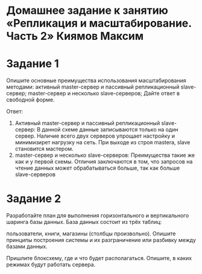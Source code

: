 # Домашнее задание к занятию «Репликация и масштабирование. Часть 2» Киямов Максим

# Задание 1
Опишите основные преимущества использования масштабирования методами:
активный master-сервер и пассивный репликационный slave-сервер;
master-сервер и несколько slave-серверов;
Дайте ответ в свободной форме.

Ответ:
1. Активный master-сервер и пассивный репликационный slave-сервер: В данной схеме данные записываются только на один сервер. Наличие всего двух серверов упрощает настройку и минимизирет нагрузку на сеть. При выходе из строя mastera, slave становится мастером.
2. master-сервер и несколько slave-серверов: Преимущества такие же как и у первой схемы. Отличия заключаются в том, что запросов на чтение данных может обрабатываться больше, так как больше slave-серверов



# Задание 2
Разработайте план для выполнения горизонтального и вертикального шаринга базы данных. База данных состоит из трёх таблиц:

пользователи,
книги,
магазины (столбцы произвольно).
Опишите принципы построения системы и их разграничение или разбивку между базами данных.

Пришлите блоксхему, где и что будет располагаться. Опишите, в каких режимах будут работать сервера.
